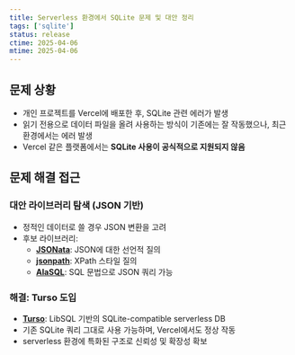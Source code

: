 ```yaml
---
title: Serverless 환경에서 SQLite 문제 및 대안 정리
tags: ['sqlite']
status: release
ctime: 2025-04-06
mtime: 2025-04-06
---
```


## 문제 상황

- 개인 프로젝트를 Vercel에 배포한 후, SQLite 관련 에러가 발생
- 읽기 전용으로 데이터 파일을 올려 사용하는 방식이 기존에는 잘 작동했으나, 최근 환경에서는 에러 발생
- Vercel 같은 플랫폼에서는 **SQLite 사용이 공식적으로 지원되지 않음**

## 문제 해결 접근

### 대안 라이브러리 탐색 (JSON 기반)

- 정적인 데이터로 쓸 경우 JSON 변환을 고려
- 후보 라이브러리:
  - **[JSONata](https://github.com/jsonata-js/jsonata)**: JSON에 대한 선언적 질의
  - **[jsonpath](https://github.com/dchester/jsonpath)**: XPath 스타일 질의
  - **[AlaSQL](https://github.com/AlaSQL/alasql)**: SQL 문법으로 JSON 쿼리 가능

### 해결: Turso 도입

- **[Turso](https://turso.tech/)**: LibSQL 기반의 SQLite-compatible serverless DB
- 기존 SQLite 쿼리 그대로 사용 가능하며, Vercel에서도 정상 작동
- serverless 환경에 특화된 구조로 신뢰성 및 확장성 확보

